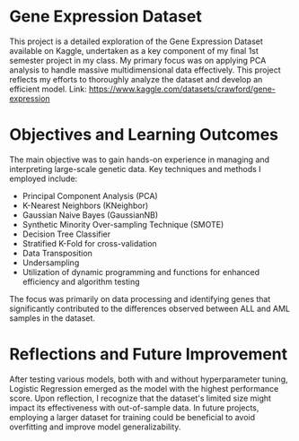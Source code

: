 # Gene Expression Dataset

This project is a detailed exploration of the Gene Expression Dataset available on Kaggle, undertaken as a key component of my final 1st semester project in my class. My primary focus was on applying PCA analysis to handle massive multidimensional data effectively. This project reflects my efforts to thoroughly analyze the dataset and develop an efficient model. Link: https://www.kaggle.com/datasets/crawford/gene-expression

# Objectives and Learning Outcomes
The main objective was to gain hands-on experience in managing and interpreting large-scale genetic data. Key techniques and methods I employed include:

* Principal Component Analysis (PCA)
* K-Nearest Neighbors (KNeighbor)
* Gaussian Naive Bayes (GaussianNB)
* Synthetic Minority Over-sampling Technique (SMOTE)
* Decision Tree Classifier
* Stratified K-Fold for cross-validation
* Data Transposition
* Undersampling
* Utilization of dynamic programming and functions for enhanced efficiency and algorithm testing

The focus was primarily on data processing and identifying genes that significantly contributed to the differences observed between ALL and AML samples in the dataset.

# Reflections and Future Improvement
After testing various models, both with and without hyperparameter tuning, Logistic Regression emerged as the model with the highest performance score. Upon reflection, I recognize that the dataset's limited size might impact its effectiveness with out-of-sample data. In future projects, employing a larger dataset for training could be beneficial to avoid overfitting and improve model generalizability.
